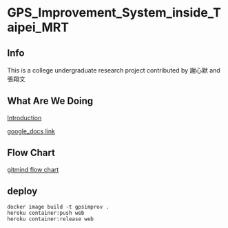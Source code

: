 # GPS_Improvement_System_inside_Taipei_MRT

## Info

This is a college undergraduate research project contributed by
謝心默 and
張翔文

## What Are We Doing
[Introduction](https://momo1106github.github.io/GPS_Improvement_System_inside_Taipei_MRT/)

[google_docs link](https://docs.google.com/presentation/d/1AcaNFsT5V_fUxMzoXNRQDlywe_yVKwAkQQhU3umuwLE/edit?usp=sharing)

## Flow Chart

[gitmind flow chart](https://gitmind.com/app/flowchart/6542855934)


## deploy

```
docker image build -t gpsimprov .
heroku container:push web
heroku container:release web
```
